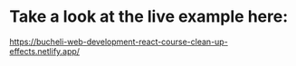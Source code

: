 # Take a look at the live example here:
https://bucheli-web-development-react-course-clean-up-effects.netlify.app/
